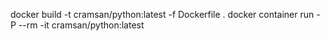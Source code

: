docker build -t cramsan/python:latest -f Dockerfile .
docker container run -P --rm -it cramsan/python:latest
